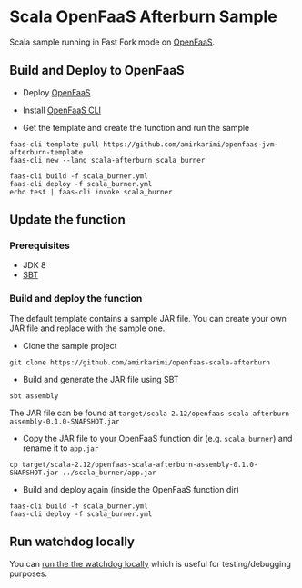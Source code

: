 # Scala OpenFaaS Afterburn Sample

Scala sample running in Fast Fork mode on [OpenFaaS](openfaas.com).

## Build and Deploy to OpenFaaS



* Deploy [OpenFaaS](https://github.com/openfaas/faas#get-started-with-openfaas)

* Install [OpenFaaS CLI](https://github.com/openfaas/faas-cli#get-started-install-the-cli)

* Get the template and create the function and run the sample

```
faas-cli template pull https://github.com/amirkarimi/openfaas-jvm-afterburn-template
faas-cli new --lang scala-afterburn scala_burner

faas-cli build -f scala_burner.yml
faas-cli deploy -f scala_burner.yml
echo test | faas-cli invoke scala_burner
```

## Update the function

### Prerequisites

* JDK 8
* [SBT](http://www.scala-sbt.org/download.html)

### Build and deploy the function

The default template contains a sample JAR file. You can create your own JAR file and replace with the sample one.

* Clone the sample project

```
git clone https://github.com/amirkarimi/openfaas-scala-afterburn
```

* Build and generate the JAR file using SBT

```
sbt assembly
```

The JAR file can be found at `target/scala-2.12/openfaas-scala-afterburn-assembly-0.1.0-SNAPSHOT.jar`

* Copy the JAR file to your OpenFaaS function dir (e.g. `scala_burner`) and rename it to `app.jar`

```
cp target/scala-2.12/openfaas-scala-afterburn-assembly-0.1.0-SNAPSHOT.jar ../scala_burner/app.jar
```

* Build and deploy again (inside the OpenFaaS function dir)

```
faas-cli build -f scala_burner.yml
faas-cli deploy -f scala_burner.yml
```

## Run watchdog locally

You can [run the the watchdog locally](https://github.com/amirkarimi/openfaas-scala-afterburn#run-watchdog-locally) which is useful for testing/debugging purposes.
